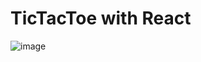 # TicTacToe with React

![image](https://github.com/Eduardo282x/TicTacToe-React/assets/114224382/34d71316-bb81-416e-b1e3-dc63b1f8e427)

